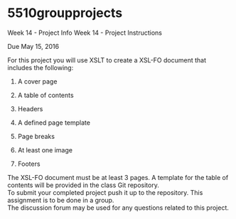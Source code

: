 # 5510groupprojects


Week 14 - Project Info
Week 14 - Project Instructions

Due May 15, 2016


For this project you will use XSLT to create a XSL-FO document that includes the following:

1.   A cover page

2.  A table of contents

3.  Headers

4.  A defined page template

5.  Page breaks

6.  At least one image

7.  Footers

 

The XSL-FO document must be at least 3 pages.  A template for the table of contents will be provided in the class Git repository.  
To submit your completed project push it up to the repository. This assignment is to be done in a group.  
The discussion forum may be used for any questions related to this project.

